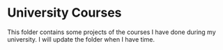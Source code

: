 # University Courses
This folder contains some projects of the courses I have done during my university. I will update the folder when I have time.
